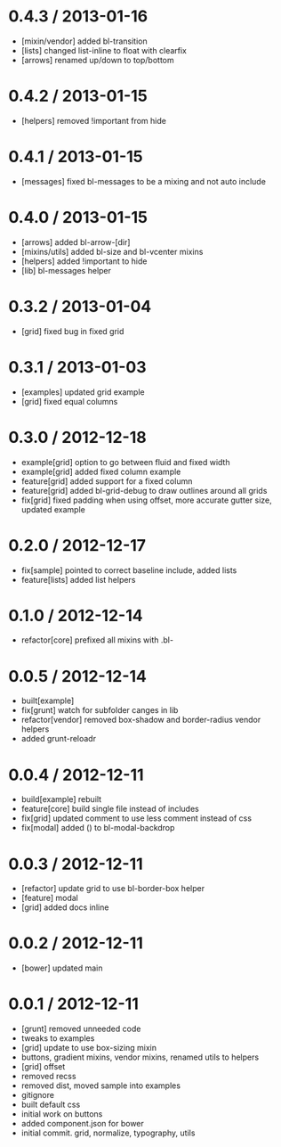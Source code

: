 
0.4.3 / 2013-01-16 
==================

  * [mixin/vendor] added bl-transition
  * [lists] changed list-inline to float with clearfix
  * [arrows] renamed up/down to top/bottom

0.4.2 / 2013-01-15 
==================

  * [helpers] removed !important from hide

0.4.1 / 2013-01-15 
==================

  * [messages] fixed bl-messages to be a mixing and not auto include

0.4.0 / 2013-01-15 
==================

  * [arrows] added bl-arrow-[dir]
  * [mixins/utils] added bl-size and bl-vcenter mixins
  * [helpers] added !important to hide
  * [lib] bl-messages helper

0.3.2 / 2013-01-04 
==================

  * [grid] fixed bug in fixed grid

0.3.1 / 2013-01-03 
==================

  * [examples] updated grid example
  * [grid] fixed equal columns

0.3.0 / 2012-12-18 
==================

  * example[grid] option to go between fluid and fixed width
  * example[grid] added fixed column example
  * feature[grid] added support for a fixed column
  * feature[grid] added bl-grid-debug to draw outlines around all grids
  * fix[grid] fixed padding when using offset, more accurate gutter size, updated example

0.2.0 / 2012-12-17 
==================

  * fix[sample] pointed to correct baseline include, added lists
  * feature[lists] added list helpers

0.1.0 / 2012-12-14 
==================

  * refactor[core] prefixed all mixins with .bl-

0.0.5 / 2012-12-14 
==================

  * built[example]
  * fix[grunt] watch for subfolder canges in lib
  * refactor[vendor] removed box-shadow and border-radius vendor helpers
  * added grunt-reloadr

0.0.4 / 2012-12-11 
==================

  * build[example] rebuilt
  * feature[core] build single file instead of includes
  * fix[grid] updated comment to use less comment instead of css
  * fix[modal] added () to bl-modal-backdrop

0.0.3 / 2012-12-11 
==================

  * [refactor] update grid to use bl-border-box helper
  * [feature] modal
  * [grid] added docs inline

0.0.2 / 2012-12-11 
==================

  * [bower] updated main

0.0.1 / 2012-12-11 
==================

  * [grunt] removed unneeded code
  * tweaks to examples
  * [grid] update to use box-sizing mixin
  * buttons, gradient mixins, vendor mixins, renamed utils to helpers
  * [grid] offset
  * removed recss
  * removed dist, moved sample into examples
  * gitignore
  * built default css
  * initial work on buttons
  * added component.json for bower
  * initial commit.  grid, normalize, typography, utils
